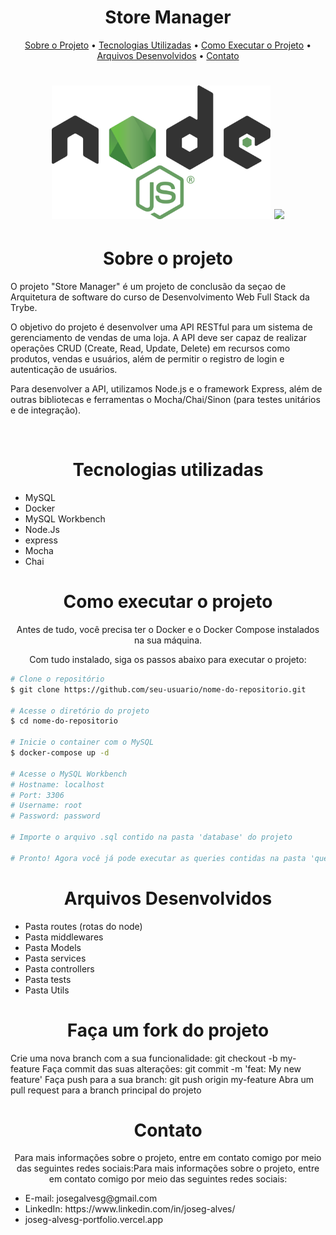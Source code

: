  <h1 align='center'>Store Manager</h1>
 <p align="center">
  <a href="#sobre-o-projeto">Sobre o Projeto</a> •
  <a href="#tecnologias-utilizadas">Tecnologias Utilizadas</a> • 
  <a href="#como-executar-o-projeto">Como Executar o Projeto</a> • 
  <a href="#arquivos-desenvolvidos">Arquivos Desenvolvidos</a> • 
  <a href="#contato">Contato</a>
</p>
<h1 align='center'>
  <img src='https://github.com/carloshtbraga/Node-TalkerManager/blob/main/1200px-Node.js_logo.svg.png?raw=true' width="350" heigth="350"/>
  <image src='https://miro.medium.com/max/1200/0*gV7fEaDKRGwpprdj.png' width="350" heigth="350" />
</h1>


<h1 align='center'>Sobre o projeto</h1>

O projeto "Store Manager" é um projeto de conclusão da seçao de Arquitetura de software do curso de Desenvolvimento Web Full Stack da Trybe.</p>

<p>O objetivo do projeto é desenvolver uma API RESTful para um sistema de gerenciamento de vendas de uma loja. A API deve ser capaz de realizar operações CRUD (Create, Read, Update, Delete) em recursos como produtos, vendas e usuários, além de permitir o registro de login e autenticação de usuários.

Para desenvolver a API, utilizamos Node.js e o framework Express, além de outras bibliotecas e ferramentas o Mocha/Chai/Sinon (para testes unitários e de integração).</p>
<br>
<h1 align='center'>Tecnologias utilizadas</h1>

<ul>
  <li>MySQL</li>
  <li>Docker</li>
  <li>MySQL Workbench</li>
  <li>Node.Js</li>
  <li>express</li>
  <li>Mocha</li>
  <li>Chai</li>
</ul>

<h1 align='center'>Como executar o projeto</h1>


<p align='center'>Antes de tudo, você precisa ter o Docker e o Docker Compose instalados na sua máquina.</p>

<p align='center'>Com tudo instalado, siga os passos abaixo para executar o projeto:</p>

```bash
# Clone o repositório
$ git clone https://github.com/seu-usuario/nome-do-repositorio.git

# Acesse o diretório do projeto
$ cd nome-do-repositorio

# Inicie o container com o MySQL
$ docker-compose up -d

# Acesse o MySQL Workbench
# Hostname: localhost
# Port: 3306
# Username: root
# Password: password

# Importe o arquivo .sql contido na pasta 'database' do projeto

# Pronto! Agora você já pode executar as queries contidas na pasta 'queries' do projeto.
```

<h1 align='center'>Arquivos Desenvolvidos</h1>

<ul>
  <li>Pasta routes (rotas do node)</li>
  <li>Pasta middlewares</li>
  <li>Pasta Models</li>
  <li>Pasta services</li>
  <li>Pasta controllers</li>
  <li>Pasta tests</li>
  <li>Pasta Utils</li>
</ul>

<h1 align='center'>Faça um fork do projeto</h1>


Crie uma nova branch com a sua funcionalidade: git checkout -b my-feature
Faça commit das suas alterações: git commit -m 'feat: My new feature'
Faça push para a sua branch: git push origin my-feature
Abra um pull request para a branch principal do projeto

<h1 align='center'>Contato</h1>

<p align='center'>Para mais informações sobre o projeto, entre em contato comigo por meio das seguintes redes sociais:Para mais informações sobre o projeto, entre em contato comigo por meio das seguintes redes sociais:</p>

<ul>
  <li>E-mail: josegalvesg@gmail.com</li>
  <li>LinkedIn: https://www.linkedin.com/in/joseg-alves/</li>
  <li>joseg-alvesg-portfolio.vercel.app</li>
</ul>
